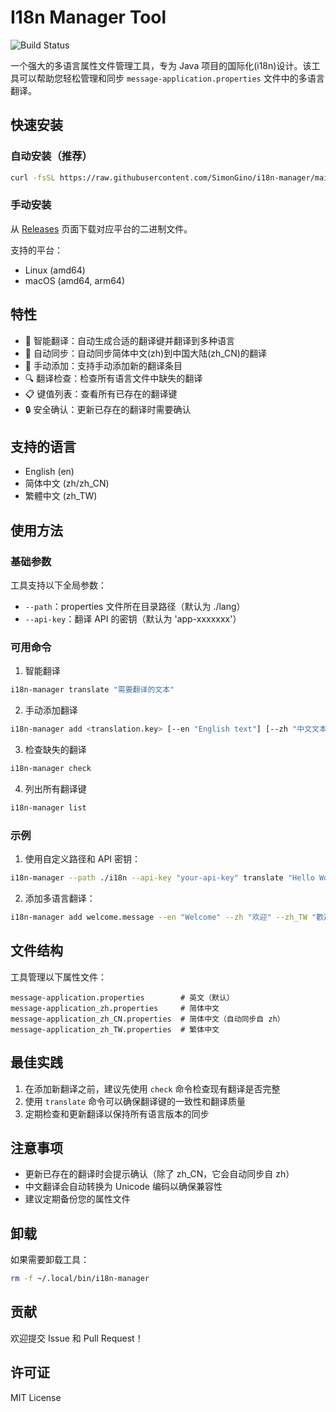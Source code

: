 # I18n Manager Tool

![Build Status](https://github.com/SimonGino/i18n-manager/actions/workflows/build.yml/badge.svg)

一个强大的多语言属性文件管理工具，专为 Java 项目的国际化(i18n)设计。该工具可以帮助您轻松管理和同步 `message-application.properties` 文件中的多语言翻译。

## 快速安装

### 自动安装（推荐）
```bash
curl -fsSL https://raw.githubusercontent.com/SimonGino/i18n-manager/main/install.sh | bash
```

### 手动安装
从 [Releases](https://github.com/SimonGino/i18n-manager/releases/latest) 页面下载对应平台的二进制文件。

支持的平台：
- Linux (amd64)
- macOS (amd64, arm64)

## 特性

- 🚀 智能翻译：自动生成合适的翻译键并翻译到多种语言
- 🔄 自动同步：自动同步简体中文(zh)到中国大陆(zh_CN)的翻译
- 📝 手动添加：支持手动添加新的翻译条目
- 🔍 翻译检查：检查所有语言文件中缺失的翻译
- 📋 键值列表：查看所有已存在的翻译键
- 🔒 安全确认：更新已存在的翻译时需要确认

## 支持的语言

- English (en)
- 简体中文 (zh/zh_CN)
- 繁體中文 (zh_TW)

## 使用方法

### 基础参数

工具支持以下全局参数：

- `--path`：properties 文件所在目录路径（默认为 ./lang）
- `--api-key`：翻译 API 的密钥（默认为 'app-xxxxxxx'）

### 可用命令

1. 智能翻译
```bash
i18n-manager translate "需要翻译的文本"
```

2. 手动添加翻译
```bash
i18n-manager add <translation.key> [--en "English text"] [--zh "中文文本"] [--zh_TW "繁體中文文本"]
```

3. 检查缺失的翻译
```bash
i18n-manager check
```

4. 列出所有翻译键
```bash
i18n-manager list
```

### 示例

1. 使用自定义路径和 API 密钥：
```bash
i18n-manager --path ./i18n --api-key "your-api-key" translate "Hello World"
```

2. 添加多语言翻译：
```bash
i18n-manager add welcome.message --en "Welcome" --zh "欢迎" --zh_TW "歡迎"
```

## 文件结构

工具管理以下属性文件：

```
message-application.properties        # 英文（默认）
message-application_zh.properties     # 简体中文
message-application_zh_CN.properties  # 简体中文（自动同步自 zh）
message-application_zh_TW.properties  # 繁体中文
```

## 最佳实践

1. 在添加新翻译之前，建议先使用 `check` 命令检查现有翻译是否完整
2. 使用 `translate` 命令可以确保翻译键的一致性和翻译质量
3. 定期检查和更新翻译以保持所有语言版本的同步

## 注意事项

- 更新已存在的翻译时会提示确认（除了 zh_CN，它会自动同步自 zh）
- 中文翻译会自动转换为 Unicode 编码以确保兼容性
- 建议定期备份您的属性文件

## 卸载

如果需要卸载工具：
```bash
rm -f ~/.local/bin/i18n-manager
```

## 贡献

欢迎提交 Issue 和 Pull Request！

## 许可证

MIT License